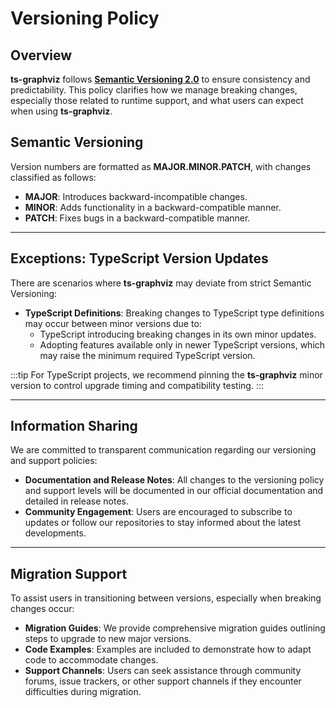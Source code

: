 
# Versioning Policy

## Overview

**ts-graphviz** follows [**Semantic Versioning 2.0**](https://semver.org/) to ensure consistency and predictability. This policy clarifies how we manage breaking changes, especially those related to runtime support, and what users can expect when using **ts-graphviz**.

## Semantic Versioning

Version numbers are formatted as **MAJOR.MINOR.PATCH**, with changes classified as follows:

- **MAJOR**: Introduces backward-incompatible changes.
- **MINOR**: Adds functionality in a backward-compatible manner.
- **PATCH**: Fixes bugs in a backward-compatible manner.

---

## Exceptions: TypeScript Version Updates

There are scenarios where **ts-graphviz** may deviate from strict Semantic Versioning:

- **TypeScript Definitions**: Breaking changes to TypeScript type definitions may occur between minor versions due to:
  - TypeScript introducing breaking changes in its own minor updates.
  - Adopting features available only in newer TypeScript versions, which may raise the minimum required TypeScript version.

:::tip
For TypeScript projects, we recommend pinning the **ts-graphviz** minor version to control upgrade timing and compatibility testing.
:::

---

## Information Sharing

We are committed to transparent communication regarding our versioning and support policies:

- **Documentation and Release Notes**: All changes to the versioning policy and support levels will be documented in our official documentation and detailed in release notes.
- **Community Engagement**: Users are encouraged to subscribe to updates or follow our repositories to stay informed about the latest developments.

---

## Migration Support

To assist users in transitioning between versions, especially when breaking changes occur:

- **Migration Guides**: We provide comprehensive migration guides outlining steps to upgrade to new major versions.
- **Code Examples**: Examples are included to demonstrate how to adapt code to accommodate changes.
- **Support Channels**: Users can seek assistance through community forums, issue trackers, or other support channels if they encounter difficulties during migration.
